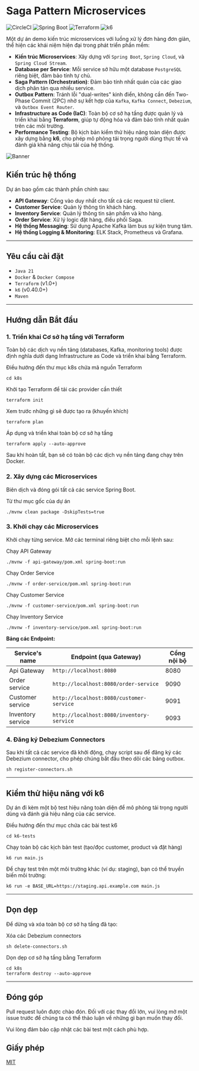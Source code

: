 # Saga Pattern Microservices

![CircleCI](https://img.shields.io/circleci/build/github/uuhnaut69/saga-pattern-microservices/master?color=green&logo=circleci&style=for-the-badge)
![Spring Boot](https://img.shields.io/maven-central/v/org.springframework.boot/spring-boot-starter-parent?color=green&label=spring-boot&logo=spring-boot&style=for-the-badge)
![Terraform](https://img.shields.io/badge/Terraform-7B42BC?style=for-the-badge&logo=terraform&logoColor=white)
![k6](https://img.shields.io/badge/k6-8A46FF?style=for-the-badge&logo=k6&logoColor=white)

Một dự án demo kiến trúc microservices với luồng xử lý đơn hàng đơn giản, thể hiện các khái niệm hiện đại trong phát triển phần mềm:

- **Kiến trúc Microservices**: Xây dựng với `Spring Boot`, `Spring Cloud`, và `Spring Cloud Stream`.
- **Database per Service**: Mỗi service sở hữu một database `PostgreSQL` riêng biệt, đảm bảo tính tự chủ.
- **Saga Pattern (Orchestration)**: Đảm bảo tính nhất quán của các giao dịch phân tán qua nhiều service.
- **Outbox Pattern**: Tránh lỗi "dual-writes" kinh điển, không cần đến Two-Phase Commit (2PC) nhờ sự kết hợp của `Kafka`, `Kafka Connect`, `Debezium`, và `Outbox Event Router`.
- **Infrastructure as Code (IaC)**: Toàn bộ cơ sở hạ tầng được quản lý và triển khai bằng **Terraform**, giúp tự động hóa và đảm bảo tính nhất quán trên các môi trường.
- **Performance Testing**: Bộ kịch bản kiểm thử hiệu năng toàn diện được xây dựng bằng **k6**, cho phép mô phỏng tải trọng người dùng thực tế và đánh giá khả năng chịu tải của hệ thống.

![Banner](./assets/banner.jpg)

## Kiến trúc hệ thống

Dự án bao gồm các thành phần chính sau:
- **API Gateway**: Cổng vào duy nhất cho tất cả các request từ client.
- **Customer Service**: Quản lý thông tin khách hàng.
- **Inventory Service**: Quản lý thông tin sản phẩm và kho hàng.
- **Order Service**: Xử lý logic đặt hàng, điều phối Saga.
- **Hệ thống Messaging**: Sử dụng Apache Kafka làm bus sự kiện trung tâm.
- **Hệ thống Logging & Monitoring**: ELK Stack, Prometheus và Grafana.

---

## Yêu cầu cài đặt

- `Java 21`
- `Docker` & `Docker Compose`
- `Terraform` (v1.0+)
- `k6` (v0.40.0+)
- `Maven`

---

## Hướng dẫn Bắt đầu

### 1. Triển khai Cơ sở hạ tầng với Terraform

Toàn bộ các dịch vụ nền tảng (databases, Kafka, monitoring tools) được định nghĩa dưới dạng Infrastructure as Code và triển khai bằng Terraform.

Điều hướng đến thư mục k8s chứa mã nguồn Terraform

```shell
cd k8s
```

Khởi tạo Terraform để tải các provider cần thiết
```shell
terraform init
```

Xem trước những gì sẽ được tạo ra (khuyến khích)
```shell
terraform plan
```

Áp dụng và triển khai toàn bộ cơ sở hạ tầng
```shell
terraform apply --auto-approve
```

Sau khi hoàn tất, bạn sẽ có toàn bộ các dịch vụ nền tảng đang chạy trên Docker.

### 2. Xây dựng các Microservices

Biên dịch và đóng gói tất cả các service Spring Boot.

Từ thư mục gốc của dự án
```shell
./mvnw clean package -DskipTests=true
```


### 3. Khởi chạy các Microservices

Khởi chạy từng service. Mở các terminal riêng biệt cho mỗi lệnh sau:

Chạy API Gateway
```shell
./mvnw -f api-gateway/pom.xml spring-boot:run
```

Chạy Order Service
```shell
./mvnw -f order-service/pom.xml spring-boot:run
```

Chạy Customer Service
```shell
./mvnw -f customer-service/pom.xml spring-boot:run
```

Chạy Inventory Service
```shell
./mvnw -f inventory-service/pom.xml spring-boot:run
```


**Bảng các Endpoint:**

| Service's name    | Endpoint (qua Gateway)                | Cổng nội bộ |
| ----------------- | ------------------------------------- | ------------ |
| Api Gateway       | `http://localhost:8080`               | 8080         |
| Order service     | `http://localhost:8080/order-service`   | 9090         |
| Customer service  | `http://localhost:8080/customer-service`| 9091         |
| Inventory service | `http://localhost:8080/inventory-service`| 9093         |

### 4. Đăng ký Debezium Connectors

Sau khi tất cả các service đã khởi động, chạy script sau để đăng ký các Debezium connector, cho phép chúng bắt đầu theo dõi các bảng outbox.

```shell
sh register-connectors.sh
```


---

## Kiểm thử hiệu năng với k6

Dự án đi kèm một bộ test hiệu năng toàn diện để mô phỏng tải trọng người dùng và đánh giá hiệu năng của các service.

Điều hướng đến thư mục chứa các bài test k6
```shell
cd k6-tests
```

Chạy toàn bộ các kịch bản test (tạo/đọc customer, product và đặt hàng)
```shell
k6 run main.js
```


Để chạy test trên một môi trường khác (ví dụ: staging), bạn có thể truyền biến môi trường:
```shell
k6 run -e BASE_URL=https://staging.api.example.com main.js
```


---

## Dọn dẹp

Để dừng và xóa toàn bộ cơ sở hạ tầng đã tạo:

Xóa các Debezium connectors
```shell
sh delete-connectors.sh
```

Dọn dẹp cơ sở hạ tầng bằng Terraform
```shell
cd k8s
terraform destroy --auto-approve
```


---

## Đóng góp

Pull request luôn được chào đón. Đối với các thay đổi lớn, vui lòng mở một issue trước để chúng ta có thể thảo luận về những gì bạn muốn thay đổi.

Vui lòng đảm bảo cập nhật các bài test một cách phù hợp.

## Giấy phép

[MIT](./LICENSE)

